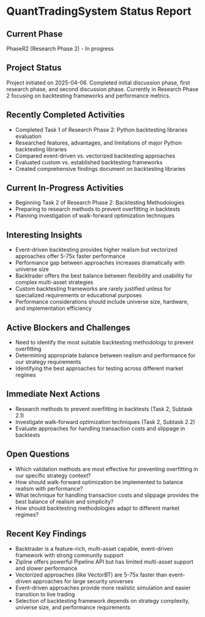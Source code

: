 # QuantTradingSystem Status Report

## Current Phase

PhaseR2 (Research Phase 2) - In progress

## Project Status

Project initiated on 2025-04-06. Completed initial discussion phase, first research phase, and second discussion phase. Currently in Research Phase 2 focusing on backtesting frameworks and performance metrics.

## Recently Completed Activities

- Completed Task 1 of Research Phase 2: Python backtesting libraries evaluation
- Researched features, advantages, and limitations of major Python backtesting libraries
- Compared event-driven vs. vectorized backtesting approaches
- Evaluated custom vs. established backtesting frameworks
- Created comprehensive findings document on backtesting libraries

## Current In-Progress Activities

- Beginning Task 2 of Research Phase 2: Backtesting Methodologies
- Preparing to research methods to prevent overfitting in backtests
- Planning investigation of walk-forward optimization techniques

## Interesting Insights

- Event-driven backtesting provides higher realism but vectorized approaches offer 5-75x faster performance
- Performance gap between approaches increases dramatically with universe size
- Backtrader offers the best balance between flexibility and usability for complex multi-asset strategies
- Custom backtesting frameworks are rarely justified unless for specialized requirements or educational purposes
- Performance considerations should include universe size, hardware, and implementation efficiency

## Active Blockers and Challenges

- Need to identify the most suitable backtesting methodology to prevent overfitting
- Determining appropriate balance between realism and performance for our strategy requirements
- Identifying the best approaches for testing across different market regimes

## Immediate Next Actions

- Research methods to prevent overfitting in backtests (Task 2, Subtask 2.1)
- Investigate walk-forward optimization techniques (Task 2, Subtask 2.2)
- Evaluate approaches for handling transaction costs and slippage in backtests

## Open Questions

- Which validation methods are most effective for preventing overfitting in our specific strategy context?
- How should walk-forward optimization be implemented to balance realism with performance?
- What technique for handling transaction costs and slippage provides the best balance of realism and simplicity?
- How should backtesting methodologies adapt to different market regimes?

## Recent Key Findings

- Backtrader is a feature-rich, multi-asset capable, event-driven framework with strong community support
- Zipline offers powerful Pipeline API but has limited multi-asset support and slower performance
- Vectorized approaches (like VectorBT) are 5-75x faster than event-driven approaches for large security universes
- Event-driven approaches provide more realistic simulation and easier transition to live trading
- Selection of backtesting framework depends on strategy complexity, universe size, and performance requirements